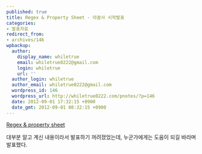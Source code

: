 ```yaml
---
published: true
title: Regex & Property Sheet - 아꿈사 시작발표
categories:
- 발표자료
redirect_from:
- archives/146
wpbackup:
  author:
    display_name: whiletrue
    email: whiletrue0222@gmail.com
    login: whiletrue
    url: ''
  author_login: whiletrue
  author_email: whiletrue0222@gmail.com
  wordpress_id: 146
  wordpress_url: http://whiletrue0222.com/pnotes/?p=146
  date: 2012-09-01 17:32:15 +0900
  date_gmt: 2012-09-01 08:32:15 +0900
---
```


[Regex & property sheet](http://www.slideshare.net/whiletrue0222/regex-property-sheet)

대부분 알고 계신 내용이라서 발표하기 꺼려졌었는데, 누군가에게는 도움이 되길 바라며 발표했다.
